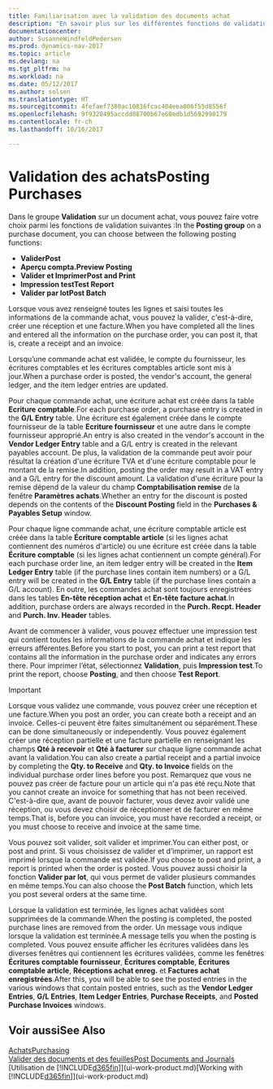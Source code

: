 ```yaml
---
title: Familiarisation avec la validation des documents achat
description: "En savoir plus sur les différentes fonctions de validation pour valider des documents achat."
documentationcenter: 
author: SusanneWindfeldPedersen
ms.prod: dynamics-nav-2017
ms.topic: article
ms.devlang: na
ms.tgt_pltfrm: na
ms.workload: na
ms.date: 05/12/2017
ms.author: solsen
ms.translationtype: HT
ms.sourcegitcommit: 4fefaef7380ac10836fcac404eea006f55d8556f
ms.openlocfilehash: 9f9320495accdd08700b67e68edb1d5692990179
ms.contentlocale: fr-ch
ms.lasthandoff: 10/16/2017

---
```

# <a name="posting-purchases"></a><span data-ttu-id="d0734-103">Validation des achats</span><span class="sxs-lookup"><span data-stu-id="d0734-103">Posting Purchases</span></span>
<span data-ttu-id="d0734-104">Dans le groupe **Validation** sur un document achat, vous pouvez faire votre choix parmi les fonctions de validation suivantes :</span><span class="sxs-lookup"><span data-stu-id="d0734-104">In the **Posting group** on a purchase document, you can choose between the following posting functions:</span></span>

* <span data-ttu-id="d0734-105">**Valider**</span><span class="sxs-lookup"><span data-stu-id="d0734-105">**Post**</span></span>
* <span data-ttu-id="d0734-106">**Aperçu compta.**</span><span class="sxs-lookup"><span data-stu-id="d0734-106">**Preview Posting**</span></span>
* <span data-ttu-id="d0734-107">**Valider et Imprimer**</span><span class="sxs-lookup"><span data-stu-id="d0734-107">**Post and Print**</span></span>
* <span data-ttu-id="d0734-108">**Impression test**</span><span class="sxs-lookup"><span data-stu-id="d0734-108">**Test Report**</span></span>
* <span data-ttu-id="d0734-109">**Valider par lot**</span><span class="sxs-lookup"><span data-stu-id="d0734-109">**Post Batch**</span></span>

<span data-ttu-id="d0734-110">Lorsque vous avez renseigné toutes les lignes et saisi toutes les informations de la commande achat, vous pouvez la valider, c'est-à-dire, créer une réception et une facture.</span><span class="sxs-lookup"><span data-stu-id="d0734-110">When you have completed all the lines and entered all the information on the purchase order, you can post it, that is, create a receipt and an invoice.</span></span>

<span data-ttu-id="d0734-111">Lorsqu’une commande achat est validée, le compte du fournisseur, les écritures comptables et les écritures comptables article sont mis à jour.</span><span class="sxs-lookup"><span data-stu-id="d0734-111">When a purchase order is posted, the vendor's account, the general ledger, and the item ledger entries are updated.</span></span>

<span data-ttu-id="d0734-112">Pour chaque commande achat, une écriture achat est créée dans la table **Ecriture comptable**.</span><span class="sxs-lookup"><span data-stu-id="d0734-112">For each purchase order, a purchase entry is created in the **G/L Entry** table.</span></span> <span data-ttu-id="d0734-113">Une écriture est également créée dans le compte fournisseur de la table **Ecriture fournisseur** et une autre dans le compte fournisseur approprié.</span><span class="sxs-lookup"><span data-stu-id="d0734-113">An entry is also created in the vendor's account in the **Vendor Ledger Entry** table and a G/L entry is created in the relevant payables account.</span></span> <span data-ttu-id="d0734-114">De plus, la validation de la commande peut avoir pour résultat la création d'une écriture TVA et d'une écriture comptable pour le montant de la remise.</span><span class="sxs-lookup"><span data-stu-id="d0734-114">In addition, posting the order may result in a VAT entry and a G/L entry for the discount amount.</span></span> <span data-ttu-id="d0734-115">La validation d'une écriture pour la remise dépend de la valeur du champ **Comptabilisation remise** de la fenêtre **Paramètres achats**.</span><span class="sxs-lookup"><span data-stu-id="d0734-115">Whether an entry for the discount is posted depends on the contents of the **Discount Posting** field in the **Purchases & Payables Setup** window.</span></span>

<span data-ttu-id="d0734-116">Pour chaque ligne commande achat, une écriture comptable article est créée dans la table **Écriture comptable article** (si les lignes achat contiennent des numéros d'article) ou une écriture est créée dans la table **Écriture comptable** (si les lignes achat contiennent un compte général).</span><span class="sxs-lookup"><span data-stu-id="d0734-116">For each purchase order line, an item ledger entry will be created in the **Item Ledger Entry** table (if the purchase lines contain item numbers) or a G/L entry will be created in the **G/L Entry** table (if the purchase lines contain a G/L account).</span></span> <span data-ttu-id="d0734-117">En outre, les commandes achat sont toujours enregistrées dans les tables **En-tête réception achat** et **En-tête facture achat**.</span><span class="sxs-lookup"><span data-stu-id="d0734-117">In addition, purchase orders are always recorded in the **Purch. Recpt. Header** and **Purch. Inv. Header** tables.</span></span>

<span data-ttu-id="d0734-118">Avant de commencer à valider, vous pouvez effectuer une impression test qui contient toutes les informations de la commande achat et indique les erreurs afférentes.</span><span class="sxs-lookup"><span data-stu-id="d0734-118">Before you start to post, you can print a test report that contains all the information in the purchase order and indicates any errors there.</span></span> <span data-ttu-id="d0734-119">Pour imprimer l’état, sélectionnez **Validation**, puis **Impression test**.</span><span class="sxs-lookup"><span data-stu-id="d0734-119">To print the report, choose **Posting**, and then choose **Test Report**.</span></span>

> [!IMPORTANT]  
>   <span data-ttu-id="d0734-120">Lorsque vous validez une commande, vous pouvez créer une réception et une facture.</span><span class="sxs-lookup"><span data-stu-id="d0734-120">When you post an order, you can create both a receipt and an invoice.</span></span> <span data-ttu-id="d0734-121">Celles-ci peuvent être faites simultanément ou séparément.</span><span class="sxs-lookup"><span data-stu-id="d0734-121">These can be done simultaneously or independently.</span></span> <span data-ttu-id="d0734-122">Vous pouvez également créer une réception partielle et une facture partielle en renseignant les champs **Qté à recevoir** et **Qté à facturer** sur chaque ligne commande achat avant la validation.</span><span class="sxs-lookup"><span data-stu-id="d0734-122">You can also create a partial receipt and a partial invoice by completing the **Qty. to Receive** and **Qty. to Invoice** fields on the individual purchase order lines before you post.</span></span> <span data-ttu-id="d0734-123">Remarquez que vous ne pouvez pas créer de facture pour un article qui n'a pas été reçu.</span><span class="sxs-lookup"><span data-stu-id="d0734-123">Note that you cannot create an invoice for something that has not been received.</span></span> <span data-ttu-id="d0734-124">C'est-à-dire que, avant de pouvoir facturer, vous devez avoir validé une réception, ou vous devez choisir de réceptionner et de facturer en même temps.</span><span class="sxs-lookup"><span data-stu-id="d0734-124">That is, before you can invoice, you must have recorded a receipt, or you must choose to receive and invoice at the same time.</span></span>

<span data-ttu-id="d0734-125">Vous pouvez soit valider, soit valider et imprimer.</span><span class="sxs-lookup"><span data-stu-id="d0734-125">You can either post, or post and print.</span></span> <span data-ttu-id="d0734-126">Si vous choisissez de valider et d’imprimer, un rapport est imprimé lorsque la commande est validée.</span><span class="sxs-lookup"><span data-stu-id="d0734-126">If you choose to post and print, a report is printed when the order is posted.</span></span> <span data-ttu-id="d0734-127">Vous pouvez aussi choisir la fonction **Valider par lot**, qui vous permet de valider plusieurs commandes en même temps.</span><span class="sxs-lookup"><span data-stu-id="d0734-127">You can also choose the **Post Batch** function, which lets you post several orders at the same time.</span></span>

<span data-ttu-id="d0734-128">Lorsque la validation est terminée, les lignes achat validées sont supprimées de la commande.</span><span class="sxs-lookup"><span data-stu-id="d0734-128">When the posting is completed, the posted purchase lines are removed from the order.</span></span> <span data-ttu-id="d0734-129">Un message vous indique lorsque la validation est terminée.</span><span class="sxs-lookup"><span data-stu-id="d0734-129">A message tells you when the posting is completed.</span></span> <span data-ttu-id="d0734-130">Vous pouvez ensuite afficher les écritures validées dans les diverses fenêtres qui contiennent les écritures validées, comme les fenêtres **Écritures comptable fournisseur**, **Écritures comptable**, **Écritures comptable article**, **Réceptions achat enreg.** et **Factures achat enregistrées**.</span><span class="sxs-lookup"><span data-stu-id="d0734-130">After this, you will be able to see the posted entries in the various windows that contain posted entries, such as the **Vendor Ledger Entries**, **G/L Entries**, **Item Ledger Entries**, **Purchase Receipts**, and **Posted Purchase Invoices** windows.</span></span>

## <a name="see-also"></a><span data-ttu-id="d0734-131">Voir aussi</span><span class="sxs-lookup"><span data-stu-id="d0734-131">See Also</span></span>
[<span data-ttu-id="d0734-132">Achats</span><span class="sxs-lookup"><span data-stu-id="d0734-132">Purchasing</span></span>](purchasing-manage-purchasing.md)  
[<span data-ttu-id="d0734-133">Valider des documents et des feuilles</span><span class="sxs-lookup"><span data-stu-id="d0734-133">Post Documents and Journals</span></span>](ui-post-documents-journals.md)  
<span data-ttu-id="d0734-134">[Utilisation de [!INCLUDE[d365fin](includes/d365fin_md.md)]](ui-work-product.md)</span><span class="sxs-lookup"><span data-stu-id="d0734-134">[Working with [!INCLUDE[d365fin](includes/d365fin_md.md)]](ui-work-product.md)</span></span>


